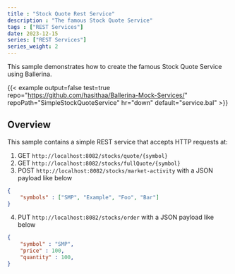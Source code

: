 ```yaml
---
title : "Stock Quote Rest Service"
description : "The famous Stock Quote Service"
tags : ["REST Services"]
date: 2023-12-15
series: ["REST Services"]
series_weight: 2
---
```


This sample demonstrates how to create the famous Stock Quote Service using Ballerina.

<!--more-->

{{< example output=false test=true repo="https://github.com/hasithaa/Ballerina-Mock-Services/" repoPath="SimpleStockQuoteService" hr="down" default="service.bal" >}}

## Overview

This sample contains a simple REST service that accepts HTTP requests at:

1. GET `http://localhost:8082/stocks/quote/{symbol}`
2. GET `http://localhost:8082/stocks/fullQuote/{symbol}`
3. POST `http://localhost:8082/stocks/market-activity` with a JSON payload like below

```json
{
    "symbols" : ["SMP", "Example", "Foo", "Bar"]
}
```
4. PUT `http://localhost:8082/stocks/order` with a JSON payload like below

```json
{
    "symbol" : "SMP",
    "price" : 100,
    "quantity" : 100,
}
```